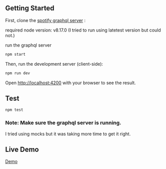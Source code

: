 ## Getting Started

First, clone the [spotify graphql server](https://github.com/alis-khadka/spotify-graphql-server) :

required node version: v8.17.0 (I tried to run using latetest version but could not.)

run the graphql server

```bash
npm start
```

Then, run the development server (client-side):

```bash
npm run dev
```

Open [http://localhost:4200](http://localhost:4200) with your browser to see the result.

## Test

```bash
npm test
```

### Note: Make sure the graphql server is running.
I tried using mocks but it was taking more time to get it right.

## Live Demo

[Demo](https://spotify-graphql-client.vercel.app/)
